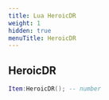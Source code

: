 ```yaml
---
title: Lua HeroicDR
weight: 1
hidden: true
menuTitle: HeroicDR
---
```

## HeroicDR
```lua
Item:HeroicDR(); -- number
```